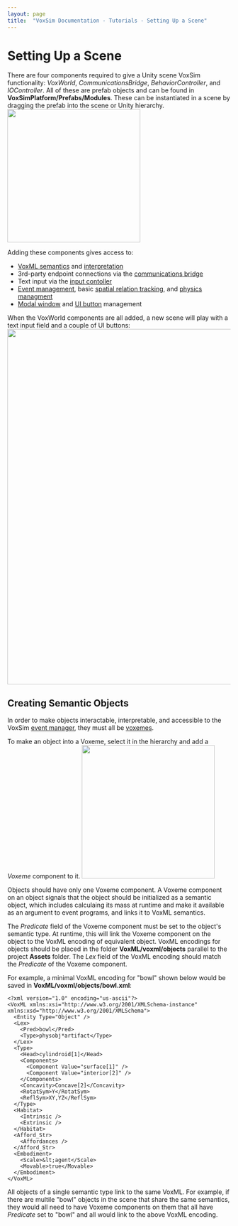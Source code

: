 ```yaml
---
layout: page
title:  "VoxSim Documentation - Tutorials - Setting Up a Scene"
---
```

# Setting Up a Scene
There are four components required to give a Unity scene VoxSim functionality: *VoxWorld*, *CommunicationsBridge*, *BehaviorController*, and *IOController*.  All of these are prefab objects and can be found in **VoxSimPlatform/Prefabs/Modules**.  These can be instantiated in a scene by dragging the prefab into the scene or Unity hierarchy.\
<img src="../../images/Setting-Up-a-Scene1.png" width="300">

Adding these components gives access to:
* [VoxML semantics](../../VoxSimPlatform/Vox/Voxeme) and [interpretation](../../VoxSimPlatform/Core/Predicates)
* 3rd-party endpoint connections via the [communications bridge](../../VoxSimPlatform/Network/CommunicationsBridge)
* Text input via the [input contoller](../../VoxSimPlatform/Agent/InputController)
* [Event management](../../VoxSimPlatform/Core/EventManager), basic [spatial relation tracking](../../VoxSimPlatform/SpatialReasoning/RelationTracker), and [physics managment](../../VoxSimPlatform/CogPhysics/PhysicsPrimitives)
* [Modal window](../Modal-Windows) and [UI button](../UI-Buttons) management

When the VoxWorld components are all added, a new scene will play with a text input field and a couple of UI buttons:\
<img src="../../images/Setting-Up-a-Scene2.png" width="800">

## Creating Semantic Objects
In order to make objects interactable, interpretable, and accessible to the VoxSim [event manager](../../VoxSimPlatform/Core/EventManager), they must all be [voxemes](../../VoxSimPlatform/Vox/Voxeme).

To make an object into a Voxeme, select it in the hierarchy and add a *Voxeme* component to it.
<img src="../../images/Setting-Up-a-Scene3.png" width="300">

Objects should have only one Voxeme component.  A Voxeme component on an object signals that the object should be initialized as a semantic object, which includes calculaing its mass at runtime and make it available as an argument to event programs, and links it to VoxML semantics.

The *Predicate* field of the Voxeme component must be set to the object's semantic type.  At runtime, this will link the Voxeme component on the object to the VoxML encoding of equivalent object.  VoxML encodings for objects should be placed in the folder **VoxML/voxml/objects** parallel to the project **Assets** folder.  The *Lex* field of the VoxML encoding should match the *Predicate* of the Voxeme component.

For example, a minimal VoxML encoding for "bowl" shown below would be saved in **VoxML/voxml/objects/bowl.xml**:
```
<?xml version="1.0" encoding="us-ascii"?>
<VoxML xmlns:xsi="http://www.w3.org/2001/XMLSchema-instance" xmlns:xsd="http://www.w3.org/2001/XMLSchema">
  <Entity Type="Object" />
  <Lex>
    <Pred>bowl</Pred>
    <Type>physobj*artifact</Type>
  </Lex>
  <Type>
    <Head>cylindroid[1]</Head>
    <Components>
      <Component Value="surface[1]" />
      <Component Value="interior[2]" />
    </Components>
    <Concavity>Concave[2]</Concavity>
    <RotatSym>Y</RotatSym>
    <ReflSym>XY,YZ</ReflSym>
  </Type>
  <Habitat>
    <Intrinsic />
    <Extrinsic />
  </Habitat>
  <Afford_Str>
    <Affordances />
  </Afford_Str>
  <Embodiment>
    <Scale>&lt;agent</Scale>
    <Movable>true</Movable>
  </Embodiment>
</VoxML>
```

All objects of a single semantic type link to the same VoxML.  For example, if there are multile "bowl" objects in the scene that share the same semantics, they would all need to have Voxeme components on them that all have *Predicate* set to "bowl" and all would link to the above VoxML encoding.
